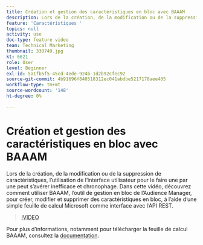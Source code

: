 ```yaml
---
title: Création et gestion des caractéristiques en bloc avec BAAAM
description: Lors de la création, de la modification ou de la suppression de caractéristiques, l’utilisation de l’interface utilisateur pour le faire une par une peut s’avérer inefficace et chronophage. Dans cette vidéo, découvrez comment utiliser BAAAM, l’outil de gestion en bloc de l’Audience Manager, pour créer, modifier et supprimer des caractéristiques en bloc, à l’aide d’une simple feuille de calcul Microsoft comme interface avec l’API REST.
feature: 'Caractéristiques '
topics: null
activity: use
doc-type: feature video
team: Technical Marketing
thumbnail: 330749.jpg
kt: 6621
role: User
level: Beginner
exl-id: 5a1fb5f5-45cd-4ede-924b-1d2b92cfec92
source-git-commit: 4b91696f840518312ec041abdbe5217178aee405
workflow-type: tm+mt
source-wordcount: '148'
ht-degree: 0%

---
```


# Création et gestion des caractéristiques en bloc avec BAAAM

Lors de la création, de la modification ou de la suppression de caractéristiques, l’utilisation de l’interface utilisateur pour le faire une par une peut s’avérer inefficace et chronophage. Dans cette vidéo, découvrez comment utiliser BAAAM, l’outil de gestion en bloc de l’Audience Manager, pour créer, modifier et supprimer des caractéristiques en bloc, à l’aide d’une simple feuille de calcul Microsoft comme interface avec l’API REST.

>[!VIDEO](https://video.tv.adobe.com/v/330749/?quality=12&learn=on)

Pour plus d’informations, notamment pour télécharger la feuille de calcul BAAAM, consultez la [documentation](https://experienceleague.adobe.com/docs/audience-manager/user-guide/reference/bulk-management-tools/bulk-management-intro.html?lang=en#reference).
